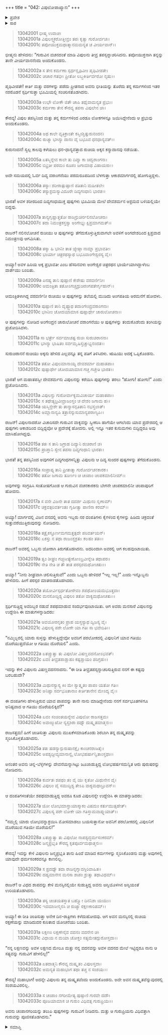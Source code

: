 +++
title = "042: ವಿಪುಲೋಪಾಖ್ಯಾನಃ"
+++

<details><summary>ಪ್ರವೇಶ</summary>


।।   ಓಂ ಓಂ ನಮೋ ನಾರಾಯಣಾಯ।।   ಶ್ರೀ ವೇದವ್ಯಾಸಾಯ ನಮಃ ।।

ಶ್ರೀ ಕೃಷ್ಣದ್ವೈಪಾಯನ ವೇದವ್ಯಾಸ ವಿರಚಿತ  

**ಶ್ರೀ ಮಹಾಭಾರತ**

**ಅನುಶಾಸನ ಪರ್ವ**

**ದಾನಧರ್ಮ ಪರ್ವ**

**ಅಧ್ಯಾಯ 42**


</details>

<details><summary>ಸಾರ</summary>

ಗುರುವಿನ ಆಜ್ಞೆಯಂತೆ ವಿಪುಲನು ದಿವ್ಯ ಪುಷ್ಪಗಳನ್ನು ತರಲು ಹೋದುದು (1-16). ಪುಷ್ಪಗಳನ್ನು ತೆಗೆದುಕೊಂಡು ಹಿಂದಿರುಗುವಾಗ ಮಾರ್ಗದಲ್ಲಿ ತನ್ನ ದುಷ್ಕೃತದ ಸ್ಮರಣೆಮಾಡಿಕೊಂಡಿದುದು (17-33).


</details>



> 13042001 ಭೀಷ್ಮ ಉವಾಚ।  
13042001a ವಿಪುಲಸ್ತ್ವಕರೋತ್ತೀವ್ರಂ ತಪಃ ಕೃತ್ವಾ ಗುರೋರ್ವಚಃ।  
13042001c ತಪೋಯುಕ್ತಮಥಾತ್ಮಾನಮಮನ್ಯತ ಚ ವೀರ್ಯವಾನ್।।

ಭೀಷ್ಮನು ಹೇಳಿದನು: “ಗುರುವಿನ ವಚನದಂತೆ ಮಾಡಿ ವಿಪುಲನು ತೀವ್ರ ತಪಸ್ಸನ್ನಾಚರಿಸಿದನು. ತಪೋಯುಕ್ತನಾಗಿ ತನ್ನನ್ನು ತಾನೇ ವೀರ್ಯವಾನನೆಂದು ಅಂದುಕೊಂಡನು.

> 13042002a ಸ ತೇನ ಕರ್ಮಣಾ ಸ್ಪರ್ಧನ್ಪೃಥಿವೀಂ ಪೃಥಿವೀಪತೇ।  
13042002c ಚಚಾರ ಗತಭೀಃ ಪ್ರೀತೋ ಲಬ್ಧಕೀರ್ತಿರ್ವರೋ ನೃಷು।।

ಪೃಥಿವೀಪತೇ! ಕೀರ್ತಿ ಮತ್ತು ವರಗಳನ್ನು ಪಡೆದು ಪ್ರೀತನಾದ ಅವನು ಭೀತಿಯನ್ನು ತೊರೆದು ತನ್ನ ಕರ್ಮಗಳಿಂದ ಇತರ ನರರೊಡನೆ ಸ್ಪರ್ಧಿಸುತ್ತಾ ಭೂಮಿಯಲ್ಲಿ ಸಂಚರಿಸತೊಡಗಿದನು.

> 13042003a ಉಭೌ ಲೋಕೌ ಜಿತೌ ಚಾಪಿ ತಥೈವಾಮನ್ಯತ ಪ್ರಭುಃ।  
13042003c ಕರ್ಮಣಾ ತೇನ ಕೌರವ್ಯ ತಪಸಾ ವಿಪುಲೇನ ಚ।।

ಕೌರವ್ಯ! ವಿಪುಲ ತಪಸ್ಸಿನಿಂದ ಮತ್ತು ತನ್ನ ಕರ್ಮಗಳಿಂದ ಎರಡೂ ಲೋಕಗಳನ್ನೂ ಜಯಿಸಿದ್ದೇನೆಂದು ಆ ಪ್ರಭುವು ಅಂದುಕೊಂಡನು.

> 13042004a ಅಥ ಕಾಲೇ ವ್ಯತಿಕ್ರಾಂತೇ ಕಸ್ಮಿಂಶ್ಚಿತ್ಕುರುನಂದನ।  
13042004c ರುಚ್ಯಾ ಭಗಿನ್ಯಾ ದಾನಂ ವೈ ಬಭೂವ ಧನಧಾನ್ಯವತ್।।

ಕುರುನಂದನ! ಸ್ವಲ್ಪ ಕಾಲವು ಕಳೆಯಲು ಧನ-ಧಾನ್ಯವತ್ತಾದ ರುಚಿಯ ಅಕ್ಕನ ಕನ್ಯಾದಾನವು ನಡೆಯಿತು.

> 13042005a ಏತಸ್ಮಿನ್ನೇವ ಕಾಲೇ ತು ದಿವ್ಯಾ ಕಾ ಚಿದ್ವರಾಂಗನಾ।  
13042005c ಬಿಭ್ರತೀ ಪರಮಂ ರೂಪಂ ಜಗಾಮಾಥ ವಿಹಾಯಸಾ।।

ಅದೇ ಸಮಯದಲ್ಲಿ ಓರ್ವ ದಿವ್ಯ ವರಾಂಗನೆಯು ಪರಮರೂಪದಿಂದ ಬೆಳಗುತ್ತಾ ಆಕಾಶಮಾರ್ಗದಲ್ಲಿ ಹೋಗುತ್ತಿದ್ದಳು.

> 13042006a ತಸ್ಯಾಃ ಶರೀರಾತ್ಪುಷ್ಪಾಣಿ ಪತಿತಾನಿ ಮಹೀತಲೇ।  
13042006c ತಸ್ಯಾಶ್ರಮಸ್ಯಾವಿದೂರೇ ದಿವ್ಯಗಂಧಾನಿ ಭಾರತ।।

ಭಾರತ! ಅವಳ ಶರೀರದಿಂದ ದಿವ್ಯಗಂಧಯುಕ್ತ ಪುಷ್ಪಗಳು ಭೂಮಿಯ ಮೇಲೆ ದೇವಶರ್ಮನ ಆಶ್ರಮದ ಬಳಿಯಲ್ಲಿಯೇ ಬಿದ್ದವು.

> 13042007a ತಾನ್ಯಗೃಹ್ಣಾತ್ತತೋ ರಾಜನ್ರುಚಿರ್ನಲಿನಲೋಚನಾ।  
13042007c ತದಾ ನಿಮಂತ್ರಕಸ್ತಸ್ಯಾ ಅಂಗೇಭ್ಯಃ ಕ್ಷಿಪ್ರಮಾಗಮತ್।।

ರಾಜನ್! ನಲಿನಲೋಚನೆ ರುಚಿಯು ಆ ಪುಷ್ಪಗಳನ್ನು ತೆಗೆದುಕೊಳ್ಳುತ್ತಿರುವಾಗಲೇ ಅವಳಿಗೆ ಅಂಗದೇಶದಿಂದ ಕ್ಷಿಪ್ರವಾದ ನಿಮಂತ್ರಣವು ಆಗಮಿಸಿತು.

> 13042008a ತಸ್ಯಾ ಹಿ ಭಗಿನೀ ತಾತ ಜ್ಯೇಷ್ಠಾ ನಾಮ್ನಾ ಪ್ರಭಾವತೀ।  
13042008c ಭಾರ್ಯಾ ಚಿತ್ರರಥಸ್ಯಾಥ ಬಭೂವಾಂಗೇಶ್ವರಸ್ಯ ವೈ।।

ಅಯ್ಯಾ! ಅವಳ ಹಿರಿಯ ಅಕ್ಕ ಪ್ರಭಾವತೀ ಎಂಬ ಹೆಸರಿನವಳು ಅಂಗೇಶ್ವರ ಚಿತ್ರರಥನ ಭಾರ್ಯೆಯಾಗಿದ್ದಾಳೆಂಬ ವಾರ್ತೆಯು ಬಂದಿತು.

> 13042009a ಪಿನಹ್ಯ ತಾನಿ ಪುಷ್ಪಾಣಿ ಕೇಶೇಷು ವರವರ್ಣಿನೀ।  
13042009c ಆಮಂತ್ರಿತಾ ತತೋಽಗಚ್ಚದ್ರುಚಿರಂಗಪತೇರ್ಗೃಹಾನ್।।

ಆಮಂತ್ರಿತಳಾಗಿದ್ದ ವರವರ್ಣಿನೀ ರುಚಿಯು ಆ ಪುಷ್ಪಗಳನ್ನು ತಲೆಯಲ್ಲಿ ಮುಡಿದು ಅಂಗಪತಿಯ ಅರಮನೆಗೆ ಹೋದಳು.

> 13042010a ಪುಷ್ಪಾಣಿ ತಾನಿ ದೃಷ್ಟ್ವಾಥ ತದಾಂಗೇಂದ್ರವರಾಂಗನಾ।  
13042010c ಭಗಿನೀಂ ಚೋದಯಾಮಾಸ ಪುಷ್ಪಾರ್ಥೇ ಚಾರುಲೋಚನಾ।।

ಆ ಪುಷ್ಪಗಳನ್ನು ನೋಡಿದ ಅಂಗೇಂದ್ರನ ಚಾರುಲೋಚನೆ ವರಾಂಗನೆಯು ಆ ಪುಷ್ಪಗಳನ್ನು ತಂದುಕೊಡೆಂದು ತಂಗಿಯನ್ನು ಪ್ರಚೋದಿಸಿದಳು.

> 13042011a ಸಾ ಭರ್ತ್ರೇ ಸರ್ವಮಾಚಷ್ಟ ರುಚಿಃ ಸುರುಚಿರಾನನಾ।  
13042011c ಭಗಿನ್ಯಾ ಭಾಷಿತಂ ಸರ್ವಮೃಷಿಸ್ತಚ್ಚಾಭ್ಯನಂದತ।।

ಸುರುಚಿರಾನನೆ ರುಚಿಯು ಅಕ್ಕನು ಹೇಳಿದ ಎಲ್ಲವನ್ನೂ ತನ್ನ ಪತಿಗೆ ತಿಳಿಸಿದಳು. ಋಷಿಯು ಅದಕ್ಕೆ ಒಪ್ಪಿಕೊಂಡನು.

> 13042012a ತತೋ ವಿಪುಲಮಾನಾಯ್ಯ ದೇವಶರ್ಮಾ ಮಹಾತಪಾಃ।  
13042012c ಪುಷ್ಪಾರ್ಥೇ ಚೋದಯಾಮಾಸ ಗಚ್ಚ ಗಚ್ಚೇತಿ ಭಾರತ।।

ಭಾರತ! ಆಗ ಮಹಾತಪಸ್ವೀ ದೇವಶರ್ಮನು ವಿಪುಲನನ್ನು ಕರೆಯಿಸಿ ಪುಷ್ಪಗಳನ್ನು ತರಲು “ಹೋಗು! ಹೋಗು!” ಎಂದು ಪ್ರಚೋದಿಸಿದನು.

> 13042013a ವಿಪುಲಸ್ತು ಗುರೋರ್ವಾಕ್ಯಮವಿಚಾರ್ಯ ಮಹಾತಪಾಃ।  
13042013c ಸ ತಥೇತ್ಯಬ್ರವೀದ್ರಾಜಂಸ್ತಂ ಚ ದೇಶಂ ಜಗಾಮ ಹ।।  
13042014a ಯಸ್ಮಿನ್ದೇಶೇ ತು ತಾನ್ಯಾಸನ್ಪತಿತಾನಿ ನಭಸ್ತಲಾತ್।  
13042014c ಅಮ್ಲಾನಾನ್ಯಪಿ ತತ್ರಾಸನ್ಕುಸುಮಾನ್ಯಪರಾಣ್ಯಪಿ।।

ರಾಜನ್! ವಿಪುಲನಾದರೋ ವಿಚಾರಿಸದೇ ಗುರುವಿನ ವಾಕ್ಯವನ್ನು ಸ್ವೀಕರಿಸಿ ಹಾಗೆಯೇ ಆಗಲೆಂದು ಯಾವ ಪ್ರದೇಶದಲ್ಲಿ ಆ ಪುಷ್ಪಗಳು ಆಕಾಶದಿಂದ ಬಿದ್ದಿದ್ದವೋ ಆ ಪ್ರದೇಶಕ್ಕೆ ಹೋದನು. ಅಲ್ಲಿ ಇನ್ನೂ ಇತರ ಕುಸುಮಗಳು ಬಿದ್ದಿದ್ದರೂ ಅವು ಮಾಸಿಹೋಗಿದ್ದವು.

> 13042015a ತತಃ ಸ ತಾನಿ ಜಗ್ರಾಹ ದಿವ್ಯಾನಿ ರುಚಿರಾಣಿ ಚ।  
13042015c ಪ್ರಾಪ್ತಾನಿ ಸ್ವೇನ ತಪಸಾ ದಿವ್ಯಗಂಧಾನಿ ಭಾರತ।।

ಭಾರತ! ತನ್ನ ತಪಸ್ಸಿನಿಂದ ಅವುಗಳಿಗೆ ದಿವ್ಯಗಂಧಗಳನ್ನಿತ್ತು ವಿಪುಲನು ಆ ದಿವ್ಯ ಸುಂದರ ಪುಷ್ಪಗಳನ್ನು ತೆಗೆದುಕೊಂಡನು.

> 13042016a ಸಂಪ್ರಾಪ್ಯ ತಾನಿ ಪ್ರೀತಾತ್ಮಾ ಗುರೋರ್ವಚನಕಾರಕಃ।  
13042016c ತತೋ ಜಗಾಮ ತೂರ್ಣಂ ಚ ಚಂಪಾಂ ಚಂಪಕಮಾಲಿನೀಮ್।।

ಅವುಗಳನ್ನು ಸಂಗ್ರಹಿಸಿ ಸಂತೋಷಗೊಂಡ ಆ ಗುರುವಿನ ವಚನಕಾರಕನು ಬೇಗನೇ ಚಂಪಕಮಾಲಿನೀ ಚಂಪಾಪುರಿಗೆ ಹೋದನು.

> 13042017a ಸ ವನೇ ವಿಜನೇ ತಾತ ದದರ್ಶ ಮಿಥುನಂ ನೃಣಾಮ್।  
13042017c ಚಕ್ರವತ್ಪರಿವರ್ತಂತಂ ಗೃಹೀತ್ವಾ ಪಾಣಿನಾ ಕರಮ್।।

ಅಯ್ಯಾ! ಮಾರ್ಗದಲ್ಲಿ ವಿಜನ ವನದಲ್ಲಿ ಅವನು ಇಬ್ಬರು ನರ ದಂಪತಿಗಳು ಕೈಗಳಿಂದ ಕೈಗಳನ್ನು ಹಿಡಿದು ಚಕ್ರದಂತೆ ಸುತ್ತುವರೆಯುತ್ತಿರುವುದನ್ನು ನೋಡಿದನು.

> 13042018a ತತ್ರೈಕಸ್ತೂರ್ಣಮಗಮತ್ತತ್ಪದೇ ಪರಿವರ್ತಯನ್।  
13042018c ಏಕಸ್ತು ನ ತಥಾ ರಾಜಂಶ್ಚಕ್ರತುಃ ಕಲಹಂ ತತಃ।।

ರಾಜನ್! ಅವರಲ್ಲಿ ಒಬ್ಬನು ಜೋರಾಗಿ ತಿರುಗತೊಡಗಿದನು. ಅದರಿಂದಾಗಿ ಅವರಲ್ಲಿ ಆಗ ಕಲಹವುಂಟಾಯಿತು.

> 13042019a ತ್ವಂ ಶೀಘ್ರಂ ಗಚ್ಚಸೀತ್ಯೇಕೋಽಬ್ರವೀನ್ನೇತಿ ತಥಾಪರಃ।  
13042019c ನೇತಿ ನೇತಿ ಚ ತೌ ತಾತ ಪರಸ್ಪರಮಥೋಚತುಃ।।

ಅಯ್ಯಾ! “ನೀನು ಶೀಘ್ರವಾಗಿ ಚಲಿಸುತ್ತಿರುವೆ!” ಎಂದು ಒಬ್ಬನು ಹೇಳಿದರೆ “ಇಲ್ಲ ಇಲ್ಲ!” ಎಂದು ಇನ್ನೊಬ್ಬನು ಹೇಳಿದನು. ಹೀಗೆ ಪರಸ್ಪರ ಮಾತನಾಡತೊಡಗಿದರು.

> 13042020a ತಯೋರ್ವಿಸ್ಪರ್ಧತೋರೇವಂ ಶಪಥೋಽಯಮಭೂತ್ತದಾ।  
13042020c ಮನಸೋದ್ದಿಶ್ಯ ವಿಪುಲಂ ತತೋ ವಾಕ್ಯಮಥೋಚತುಃ।।

ಸ್ಪರ್ಧಿಸುತ್ತಿದ್ದ ಅವರಿಬ್ಬರ ನಡುವೆ ಶಪಥಮಾಡುವ ಸಂದರ್ಭವುಂಟಾಯಿತು. ಆಗ ಅವರು ಮನಸಾರೆ ವಿಪುಲನನ್ನು ಉದ್ದೇಶಿಸಿ ಈ ಮಾತುಗಳನ್ನಾಡಿದರು:

> 13042021a ಆವಯೋರನೃತಂ ಪ್ರಾಹ ಯಸ್ತಸ್ಯಾಥ ದ್ವಿಜಸ್ಯ ವೈ।  
13042021c ವಿಪುಲಸ್ಯ ಪರೇ ಲೋಕೇ ಯಾ ಗತಿಃ ಸಾ ಭವೇದಿತಿ।।

“ನಮ್ಮಿಬ್ಬರಲ್ಲಿ ಯಾರು ಸುಳ್ಳನ್ನು ಹೇಳುತ್ತಿದ್ದೇವೋ ಅವರಿಗೆ ಪರಲೋಕದಲ್ಲಿ ವಿಪುಲನಿಗೆ ಯಾವ ಗತಿಯು ದೊರೆಯುತ್ತದೆಯೋ ಆ ಗತಿಯು ದೊರೆಯಲಿ” ಎಂದು.

> 13042022a ಏತಚ್ಚ್ರುತ್ವಾ ತು ವಿಪುಲೋ ವಿಷಣ್ಣವದನೋಽಭವತ್।  
13042022c ಏವಂ ತೀವ್ರತಪಾಶ್ಚಾಹಂ ಕಷ್ಟಶ್ಚಾಯಂ ಪರಿಗ್ರಹಃ।।

ಇದನ್ನು ಕೇಳಿ ವಿಪುಲನು ವಿಷಣ್ಣವದನನಾದನು. “ಈ ರೀತಿ ತೀವ್ರತಪಸ್ಸನ್ನಾಚರಿಸುತ್ತಿರುವ ನನಗೆ ಈ ಕಷ್ಟವು ಬರಬಹುದೇ?

> 13042023a ಮಿಥುನಸ್ಯಾಸ್ಯ ಕಿಂ ಮೇ ಸ್ಯಾತ್ಕೃತಂ ಪಾಪಂ ಯತೋ ಗತಿಃ।  
13042023c ಅನಿಷ್ಟಾ ಸರ್ವಭೂತಾನಾಂ ಕೀರ್ತಿತಾನೇನ ಮೇಽದ್ಯ ವೈ।।

ಈ ದಂಪತಿಗಳು ಹೇಳುತ್ತಿರುವ ಯಾವ ಪಾಪವನ್ನು ತಾನೇ ನಾನು ಮಾಡಿದ್ದೇನೆಂದು ನನಗೆ ಸರ್ವಭೂತಗಳಿಗೂ ಅನಿಷ್ಟವಾದ ಆ ಗತಿಯು ದೊರೆಯಲಿಕ್ಕಿದೆ?”

> 13042024a ಏವಂ ಸಂಚಿಂತಯನ್ನೇವ ವಿಪುಲೋ ರಾಜಸತ್ತಮ।  
13042024c ಅವಾಙ್ಮುಖೋ ನ್ಯಸ್ತಶಿರಾ ದಧ್ಯೌ ದುಷ್ಕೃತಮಾತ್ಮನಃ।।

ರಾಜಸತ್ತಮ! ಹೀಗೆ ಚಿಂತಿಸುತ್ತಾ ವಿಪುಲನು ಮುಖಕೆಳಮಾಡಿಕೊಂಡು ಶಿರಬಾಗಿ ತನ್ನ ದುಷ್ಕೃತವನ್ನು ಸ್ಮರಿಸಿಕೊಳ್ಳತೊಡಗಿದನು.

> 13042025a ತತಃ ಷಡನ್ಯಾನ್ಪುರುಷಾನಕ್ಷೈಃ ಕಾಂಚನರಾಜತೈಃ।  
13042025c ಅಪಶ್ಯದ್ದೀವ್ಯಮಾನಾನ್ವೈ ಲೋಭಹರ್ಷಾನ್ವಿತಾಂಸ್ತಥಾ।।

ಅನಂತರ ಅವನು ಚಿನ್ನ-ಬೆಳ್ಳಿಗಳನ್ನು ದೇವನೆಯನ್ನಾಗಿಟ್ಟು ಜೂಜಾಡುತ್ತಿದ್ದ ಲೋಭಹರ್ಷಸಮನ್ವಿತ ಆರು ಪುರುಷರನ್ನು ನೋಡಿದನು.


> 13042026a ಕುರ್ವತಃ ಶಪಥಂ ತಂ ವೈ ಯಃ ಕೃತೋ ಮಿಥುನೇನ ವೈ।  
13042026c ವಿಪುಲಂ ವೈ ಸಮುದ್ದಿಶ್ಯ ತೇಽಪಿ ವಾಕ್ಯಮಥಾಬ್ರುವನ್।।

ಆ ದಂಪತಿಗಳಂತೆಯೇ ಶಪಥಮಾಡುತ್ತಿದ್ದ ಅವರೂ ಕೂಡ ವಿಪುಲನನ್ನೇ ಉದ್ದೇಶಿಸಿ ಈ ಮಾತನ್ನಾಡಿದರು:

> 13042027a ಯೋ ಲೋಭಮಾಸ್ಥಾಯಾಸ್ಮಾಕಂ ವಿಷಮಂ ಕರ್ತುಮುತ್ಸಹೇತ್।  
13042027c ವಿಪುಲಸ್ಯ ಪರೇ ಲೋಕೇ ಯಾ ಗತಿಸ್ತಾಮವಾಪ್ನುಯಾತ್।।

“ನಮ್ಮಲ್ಲಿ ಯಾರು ಲೋಭವನ್ನಾಶ್ರಯಿಸಿ ಮೋಸಮಾಡಲು ಬಯಸುತ್ತಾನೋ ಅವನಿಗೆ ಪರಲೋಕದಲ್ಲಿ ವಿಪುಲನಿಗೆ ದೊರೆಯುವ ಗತಿಯೇ ದೊರೆಯಲಿ!”

> 13042028a ಏತಚ್ಚ್ರುತ್ವಾ ತು ವಿಪುಲೋ ನಾಪಶ್ಯದ್ಧರ್ಮಸಂಕರಮ್।  
13042028c ಜನ್ಮಪ್ರಭೃತಿ ಕೌರವ್ಯ ಕೃತಪೂರ್ವಮಥಾತ್ಮನಃ।।

ಕೌರವ್ಯ! ಇದನ್ನು ಕೇಳಿ ವಿಪುಲನು ಜನ್ಮಪ್ರಭೃತಿ ತಾನು ಹಿಂದೆ ಮಾಡಿದ ಕರ್ಮಗಳನ್ನು ಸ್ಮರಿಸಿಕೊಂಡನು ಮತ್ತು ಅವುಗಳಲ್ಲಿ ಯಾವುದೇ ಧರ್ಮಸಂಕರವನ್ನೂ ಕಾಣಲಿಲ್ಲ.

> 13042029a ಸ ಪ್ರದಧ್ಯೌ ತದಾ ರಾಜನ್ನಗ್ನಾವಗ್ನಿರಿವಾಹಿತಃ।  
13042029c ದಹ್ಯಮಾನೇನ ಮನಸಾ ಶಾಪಂ ಶ್ರುತ್ವಾ ತಥಾವಿಧಮ್।।

ರಾಜನ್! ಆ ವಿಧದ ಶಾಪವನ್ನು ಕೇಳಿ ಮನಸ್ಸಿನಲ್ಲಿಯೇ ಸುಡುತ್ತಿದ್ದ ಅವನು ಅಗ್ನಿಯೊಳಗಿನ ಅಗ್ನಿಯಂತೆ ಉರಿಯತೊಡಗಿದನು.

> 13042030a ತಸ್ಯ ಚಿಂತಯತಸ್ತಾತ ಬಹ್ವ್ಯೋ ದಿನನಿಶಾ ಯಯುಃ।  
13042030c ಇದಮಾಸೀನ್ಮನಸಿ ಚ ರುಚ್ಯಾ ರಕ್ಷಣಕಾರಿತಮ್।।

ಅಯ್ಯಾ! ಈ ರೀತಿ ಚಿಂತಿಸುತ್ತಾ ಅನೇಕ ದಿನ-ರಾತ್ರಿಗಳು ಕಳೆದುಹೋದವು. ಆಗ ಅವನ ಮನಸ್ಸಿನಲ್ಲಿ ರುಚಿಯ ರಕ್ಷಣೆಯನ್ನು ಮಾಡಿದುದರ ಕುರಿತಾದ ಯೋಚನೆಯು ಬಂದಿತು.

> 13042031a ಲಕ್ಷಣಂ ಲಕ್ಷಣೇನೈವ ವದನಂ ವದನೇನ ಚ।  
13042031c ವಿಧಾಯ ನ ಮಯಾ ಚೋಕ್ತಂ ಸತ್ಯಮೇತದ್ಗುರೋಸ್ತದಾ।।

“ನನ್ನ ಲಕ್ಷಣವನ್ನು ಅವಳ ಲಕ್ಷಣದ ಮೇಲೂ ಮತ್ತು ನನ್ನ ವದನವನ್ನು ಅವಳ ವದನದ ಮೇಲೆ ಇಟ್ಟಿದ್ದರೂ ನಾನು ಆ ಸತ್ಯವನ್ನು ಗುರುವಿಗೆ ಹೇಳಲಿಲ್ಲ!”

> 13042032a ಏತದಾತ್ಮನಿ ಕೌರವ್ಯ ದುಷ್ಕೃತಂ ವಿಪುಲಸ್ತದಾ।  
13042032c ಅಮನ್ಯತ ಮಹಾಭಾಗ ತಥಾ ತಚ್ಚ ನ ಸಂಶಯಃ।।

ಕೌರವ್ಯ! ಮಹಾಭಾಗ! ಅದನ್ನೇ ವಿಪುಲನು ತನ್ನ ದುಷ್ಕೃತವೆಂದು ಅಂದುಕೊಂಡನು. ಅದೇ ಅವನ ದುಷ್ಕೃತವೆನ್ನುವುದರಲ್ಲಿ ಸಂಶಯವಿರಲಿಲ್ಲ.

> 13042033a ಸ ಚಂಪಾಂ ನಗರೀಮೇತ್ಯ ಪುಷ್ಪಾಣಿ ಗುರವೇ ದದೌ।  
13042033c ಪೂಜಯಾಮಾಸ ಚ ಗುರುಂ ವಿಧಿವತ್ಸ ಗುರುಪ್ರಿಯಃ।।

ಅವನು ಚಂಪಾನಗರಿಯನ್ನು ತಲುಪಿ ಪುಷ್ಪಗಳನ್ನು ಗುರುವಿಗೆ ನೀಡಿದನು. ಮತ್ತು ಆ ಗುರುಪ್ರಿಯನು ವಿಧಿವತ್ತಾಗಿ ಗುರುವನ್ನು ಪೂಜಿಸತೊಡಗಿದನು.”



<details><summary>ಸಮಾಪ್ತಿ</summary>


ಇತಿ ಶ್ರೀಮಹಾಭಾರತೇ ಅನುಶಾಸನ ಪರ್ವಣಿ ದಾನಧರ್ಮ ಪರ್ವಣಿ ವಿಪುಲೋಪಾಖ್ಯಾನೇ ದ್ವಿಚತ್ವಾರಿಂಶೋಽಧ್ಯಾಯಃ।।  
ಇದು ಶ್ರೀಮಹಾಭಾರತದಲ್ಲಿ ಅನುಶಾಸನ ಪರ್ವದಲ್ಲಿ ದಾನಧರ್ಮ ಪರ್ವದಲ್ಲಿ ವಿಪುಲೋಪಾಖ್ಯಾನ ಎನ್ನುವ ನಲ್ವತ್ತೆರಡನೇ ಅಧ್ಯಾಯವು.



</details>
